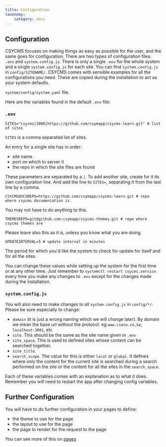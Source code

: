 ```yaml
---
title: Configuration
taxonomy:
    category: docs
---
```



## Configuration 

CSYCMS focuses on making things as easy as possible for the user, and the same goes for configuration. There are two types of configuration files: `.env` and `system.config.js`. There is only a single `.env` for the whole system and a single `system.config.js` for each site. You can find `system.config.js` in `config/SITENAME/`. CSYCMS comes with sensible examples for all the configurations you need. These are copied during the installation to act as your system defaults.

 `system/config/system.yaml` file.

Here are the variables found in the default `.env` file:

### `.env`

`
    SITES="csycms|3000|https://github.com/csymapp/csycms-learn.git" # list of sites
`

`SITES` is a comma separated list of sites.

An entry for a single site has in order:
- site name
- port on which to server it
- the repo in which the site files are found

These parameters are separated by a `|`. To add another site, create for it its own configuration line. And add the line to `SITES=`, separating it from the last line by a comma.

`CSYCMSDOCSREPO=https://github.com/csymapp/csycms-learn.git # repo where csycms documentation is.`

You may not have to do anything to this.

`THEMESREPO=git@github.com:csymapp/csycms-themes.git # repo where csycms themes are`

Please leave also this as it is, unless you know what you are doing.

`UPDATEINTERVAL=5 # update interval in minutes`

The period for which you'd like the system to check for update for itself and for all the sites.

You can change these values while setting up the system for the first time or at any other time. Just remember to `systemctl restart csycms.service` every time you make any changes to `.env` except for the changes made during the installation.

### `system.config.js`

You will also need to make changes to all `system.config.js` in `config/*/`. Please be sure especially to change: 
 - `domain` (it is just a wrong naming which we will change later). By domain we mean the base url without the protocol. eg `www.cseco.co.ke`, `localhost:3001`, etc
 - `site`. This should be the same as the site name given in `.env`
 - `site_space`. This is used to defined sites whose content can be searched together.
 - `site_title`. 
 - `search_scope`. The value for this is either `local` or `global`. It defines where only the content for the current site is searched during a search performed on the site or the content for all the sites in the `search_space`.

 Each of these variables comes with an explanation as to what it does. Remember you will need to restart the app after changing config variables.

 ## Further Configuration

You will have to do further configuration in your pages to define:
- the theme to use for the page
- the layout to use for the page
- the page to render for the request to the page

You can see more of this on [pages](/Content)